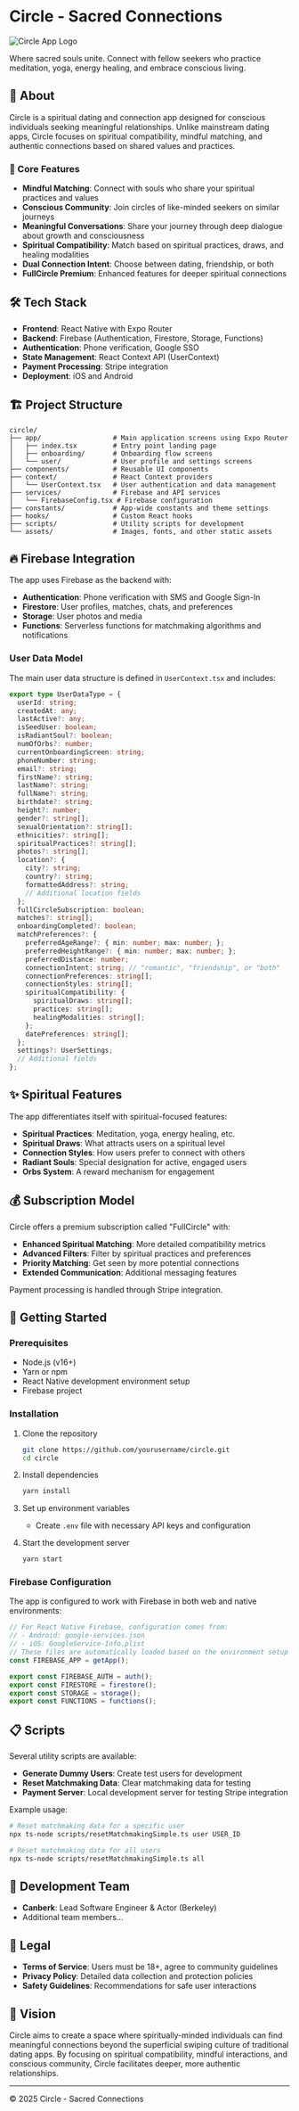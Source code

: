 # Circle - Sacred Connections

![Circle App Logo](https://fullcircle-3d01a.web.app/og-image.jpg)

Where sacred souls unite. Connect with fellow seekers who practice meditation, yoga, energy healing, and embrace conscious living.

## 📱 About

Circle is a spiritual dating and connection app designed for conscious individuals seeking meaningful relationships. Unlike mainstream dating apps, Circle focuses on spiritual compatibility, mindful matching, and authentic connections based on shared values and practices.

### 🔮 Core Features

- **Mindful Matching**: Connect with souls who share your spiritual practices and values
- **Conscious Community**: Join circles of like-minded seekers on similar journeys
- **Meaningful Conversations**: Share your journey through deep dialogue about growth and consciousness
- **Spiritual Compatibility**: Match based on spiritual practices, draws, and healing modalities
- **Dual Connection Intent**: Choose between dating, friendship, or both
- **FullCircle Premium**: Enhanced features for deeper spiritual connections

## 🛠️ Tech Stack

- **Frontend**: React Native with Expo Router
- **Backend**: Firebase (Authentication, Firestore, Storage, Functions)
- **Authentication**: Phone verification, Google SSO
- **State Management**: React Context API (UserContext)
- **Payment Processing**: Stripe integration
- **Deployment**: iOS and Android

## 🏗️ Project Structure

```
circle/
├── app/                  # Main application screens using Expo Router
│   ├── index.tsx         # Entry point landing page
│   ├── onboarding/       # Onboarding flow screens
│   └── user/             # User profile and settings screens
├── components/           # Reusable UI components
├── context/              # React Context providers
│   └── UserContext.tsx   # User authentication and data management
├── services/             # Firebase and API services
│   └── FirebaseConfig.tsx # Firebase configuration
├── constants/            # App-wide constants and theme settings
├── hooks/                # Custom React hooks
├── scripts/              # Utility scripts for development
└── assets/               # Images, fonts, and other static assets
```

## 🔥 Firebase Integration

The app uses Firebase as the backend with:

- **Authentication**: Phone verification with SMS and Google Sign-In
- **Firestore**: User profiles, matches, chats, and preferences
- **Storage**: User photos and media
- **Functions**: Serverless functions for matchmaking algorithms and notifications

### User Data Model

The main user data structure is defined in `UserContext.tsx` and includes:

```typescript
export type UserDataType = {
  userId: string;
  createdAt: any;
  lastActive?: any;
  isSeedUser: boolean;
  isRadiantSoul?: boolean;
  numOfOrbs?: number;
  currentOnboardingScreen: string;
  phoneNumber: string;
  email?: string;
  firstName?: string;
  lastName?: string;
  fullName?: string;
  birthdate?: string;
  height?: number;
  gender?: string[];
  sexualOrientation?: string[];
  ethnicities?: string[];
  spiritualPractices?: string[];
  photos?: string[];
  location?: {
    city?: string;
    country?: string;
    formattedAddress?: string;
    // Additional location fields
  };
  fullCircleSubscription: boolean;
  matches?: string[];
  onboardingCompleted?: boolean;
  matchPreferences?: {
    preferredAgeRange?: { min: number; max: number; };
    preferredHeightRange?: { min: number; max: number; };
    preferredDistance: number;
    connectionIntent: string; // "romantic", "friendship", or "both"
    connectionPreferences: string[];
    connectionStyles: string[];
    spiritualCompatibility: {
      spiritualDraws: string[];
      practices: string[];
      healingModalities: string[];
    };
    datePreferences: string[];
  };
  settings?: UserSettings;
  // Additional fields
};
```

## ✨ Spiritual Features

The app differentiates itself with spiritual-focused features:

- **Spiritual Practices**: Meditation, yoga, energy healing, etc.
- **Spiritual Draws**: What attracts users on a spiritual level
- **Connection Styles**: How users prefer to connect with others
- **Radiant Souls**: Special designation for active, engaged users
- **Orbs System**: A reward mechanism for engagement

## 💰 Subscription Model

Circle offers a premium subscription called "FullCircle" with:

- **Enhanced Spiritual Matching**: More detailed compatibility metrics
- **Advanced Filters**: Filter by spiritual practices and preferences
- **Priority Matching**: Get seen by more potential connections
- **Extended Communication**: Additional messaging features

Payment processing is handled through Stripe integration.

## 🚀 Getting Started

### Prerequisites

- Node.js (v16+)
- Yarn or npm
- React Native development environment setup
- Firebase project

### Installation

1. Clone the repository
   ```bash
   git clone https://github.com/yourusername/circle.git
   cd circle
   ```

2. Install dependencies
   ```bash
   yarn install
   ```

3. Set up environment variables
   - Create `.env` file with necessary API keys and configuration

4. Start the development server
   ```bash
   yarn start
   ```

### Firebase Configuration

The app is configured to work with Firebase in both web and native environments:

```typescript
// For React Native Firebase, configuration comes from:
// - Android: google-services.json 
// - iOS: GoogleService-Info.plist
// These files are automatically loaded based on the environment setup
const FIREBASE_APP = getApp();

export const FIREBASE_AUTH = auth();
export const FIRESTORE = firestore();
export const STORAGE = storage();
export const FUNCTIONS = functions();
```

## 📋 Scripts

Several utility scripts are available:

- **Generate Dummy Users**: Create test users for development
- **Reset Matchmaking Data**: Clear matchmaking data for testing
- **Payment Server**: Local development server for testing Stripe integration

Example usage:
```bash
# Reset matchmaking data for a specific user
npx ts-node scripts/resetMatchmakingSimple.ts user USER_ID

# Reset matchmaking data for all users
npx ts-node scripts/resetMatchmakingSimple.ts all
```

## 👥 Development Team

- **Canberk**: Lead Software Engineer & Actor (Berkeley)
- Additional team members...

## 📄 Legal

- **Terms of Service**: Users must be 18+, agree to community guidelines
- **Privacy Policy**: Detailed data collection and protection policies
- **Safety Guidelines**: Recommendations for safe user interactions

## 🔮 Vision

Circle aims to create a space where spiritually-minded individuals can find meaningful connections beyond the superficial swiping culture of traditional dating apps. By focusing on spiritual compatibility, mindful interactions, and conscious community, Circle facilitates deeper, more authentic relationships.

---

© 2025 Circle - Sacred Connections